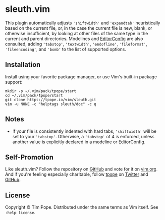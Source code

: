 # sleuth.vim

This plugin automatically adjusts `'shiftwidth'` and `'expandtab'`
heuristically based on the current file, or, in the case the current file is
new, blank, or otherwise insufficient, by looking at other files of the same
type in the current and parent directories.  Modelines and [EditorConfig][]
are also consulted, adding `'tabstop'`, `'textwidth'`, `'endofline'`,
`'fileformat'`, `'fileencoding'`, and `'bomb'` to the list of supported
options.

[EditorConfig]: https://editorconfig.org/

## Installation

Install using your favorite package manager, or use Vim's built-in package
support:

    mkdir -p ~/.vim/pack/tpope/start
    cd ~/.vim/pack/tpope/start
    git clone https://tpope.io/vim/sleuth.git
    vim -u NONE -c "helptags sleuth/doc" -c q

## Notes

* If your file is consistently indented with hard tabs, `'shiftwidth'` will be
  set to your `'tabstop'`.  Otherwise, a `'tabstop'` of 4 is enforced, unless
  another value is explicitly declared in a modeline or EditorConfig.

## Self-Promotion

Like sleuth.vim?  Follow the repository on
[GitHub](https://github.com/tpope/vim-sleuth) and vote for it on
[vim.org](http://www.vim.org/scripts/script.php?script_id=4375).  And if
you're feeling especially charitable, follow [tpope](http://tpo.pe/) on
[Twitter](http://twitter.com/tpope) and
[GitHub](https://github.com/tpope).

## License

Copyright © Tim Pope.  Distributed under the same terms as Vim itself.
See `:help license`.
